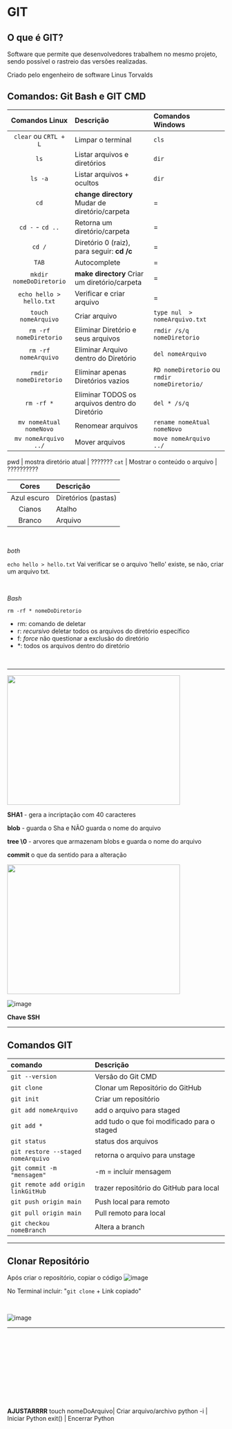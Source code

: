 # GIT

## O que é GIT?

Software que permite que desenvolvedores trabalhem no mesmo projeto, sendo possível o rastreio das versões realizadas. 

Criado pelo engenheiro de software Linus Torvalds

## Comandos: Git Bash e GIT CMD

**Comandos Linux**|**Descrição** | **Comandos Windows**
:-:|:- | :-
`clear` ou `CRTL + L`  | Limpar o terminal | `cls`
`ls` | Listar arquivos e diretórios | `dir`
`ls -a` | Listar arquivos + ocultos | `dir`
`cd` | **change directory** Mudar de diretório/carpeta | =
`cd -` - `cd ..`  | Retorna um diretório/carpeta | =
`cd /` | Diretório 0 (raiz), para seguir: **cd /c** | =
`TAB` | Autocomplete | =
`mkdir nomeDoDiretorio` | **make directory** Criar um diretório/carpeta | =
`echo hello > hello.txt` | Verificar e criar arquivo | =
`touch nomeArquivo` | Criar arquivo | `type nul  > nomeArquivo.txt`
`rm -rf nomeDiretorio` | Eliminar Diretório e seus arquivos | `rmdir /s/q nomeDiretorio`
`rm -rf nomeArquivo` | Eliminar Arquivo dentro do Diretório | `del nomeArquivo`
`rmdir nomeDiretorio` | Eliminar apenas Diretórios vazios | `RD nomeDiretorio` ou `rmdir nomeDiretorio/`
`rm -rf *` | Eliminar TODOS os arquivos dentro do Diretório | `del * /s/q`
`mv nomeAtual nomeNovo` | Renomear arquivos | `rename nomeAtual nomeNovo`
`mv nomeArquivo ../` | Mover arquivos | `move nomeArquivo ../`

pwd | mostra diretório atual | ???????
<code>cat</code> | Mostrar o conteúdo o arquivo | ??????????

**Cores** | **Descrição**
:-:|:-
Azul escuro |	Diretórios (pastas)
Cianos	|	Atalho
Branco	|	Arquivo

<br> 

_both_

<code>echo hello > hello.txt</code> 
Vai verificar se o arquivo 'hello' existe, se não, criar um arquivo txt.

<br>

_Bash_ 

<code>rm -rf * nomeDoDiretorio</code>
- rm: comando de deletar
- r: *recursivo* deletar todos os arquivos do diretório específico
- f: *force* não questionar a exclusão do diretório
- *: todos os arquivos dentro do diretório
<br>

<hr>

<img src="https://user-images.githubusercontent.com/108991648/229250256-ab7bb919-c632-4c86-a03e-59f10a78e599.png" width="400" height="300"/>



**SHA1** - gera a incriptação com 40 caracteres

**blob** - guarda o Sha e NÃO guarda o nome do arquivo

**tree \0** - arvores que armazenam blobs e guarda o nome do arquivo

**commit** o que da sentido para a alteração

<img src="https://user-images.githubusercontent.com/108991648/229250411-cef8dc87-9c7d-44d8-81cf-0e87790708a3.png" width="400" height="300"/>

![image](https://user-images.githubusercontent.com/108991648/229252048-9612a3c2-2234-4c86-b975-d90526057837.png)

**Chave SSH**



__________________


## Comandos GIT

comando | Descrição
:- | :-
<code>git --version</code> | Versão do Git CMD 
<code>git clone</code> | Clonar um Repositório do GitHub
<code>git init</code>| Criar um repositório 
<code>git add nomeArquivo</code> | add o arquivo para staged
<code>git add *</code> | add tudo o que foi modificado para o staged
<code>git status</code> | status dos arquivos
<code>git restore --staged nomeArquivo</code> | retorna o arquivo para unstage
<code>git commit -m "mensagem"</code> | -m = incluir mensagem 
<code>git remote add origin linkGitHub</code> | trazer repositório do GitHub para local
<code>git push origin main</code> | Push local para remoto
<code>git pull origin main</code> | Pull remoto para local
`git checkou nomeBranch`  | Altera a branch
__________


## Clonar Repositório

Após criar o repositório, copiar o código
![image](https://user-images.githubusercontent.com/108991648/230122644-2f3fffdb-5177-47f8-b219-ca7dc4275bcf.png)

No Terminal incluir: "<code>git clone</code> + Link copiado"

<br>

![image](https://user-images.githubusercontent.com/108991648/230180095-ceefd075-3b30-4451-8a96-5b4bc37abcce.png)




________________
<br><br><br><br><br><br><br><br><br><br>
**AJUSTARRRR**
touch nomeDoArquivo| Criar arquivo/archivo
python -i | Iniciar Python
exit() | Encerrar Python

